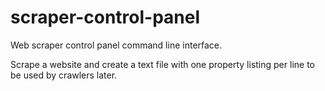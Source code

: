 # scraper-control-panel
Web scraper control panel command line interface.

Scrape a website and create a text file with one property listing per line to be used by crawlers later.
